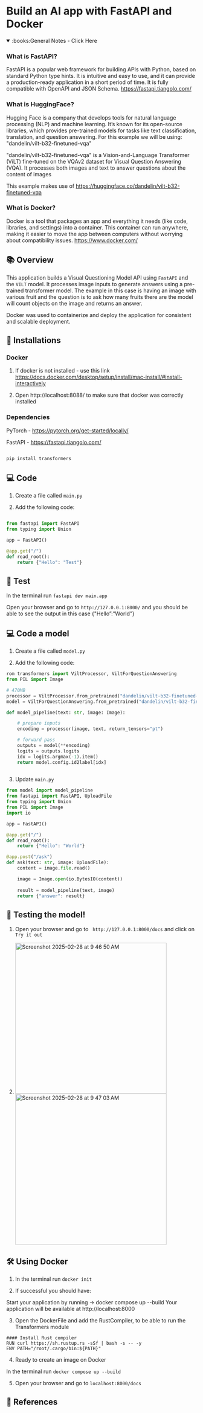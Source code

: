 # Build an AI app with FastAPI and Docker  

<details open>
 <summary> :books:General Notes - Click Here</summary>

### What is FastAPI?

FastAPI is a popular web framework for building APIs with Python, based on standard Python type hints. It is intuitive and easy to use, and it can provide a production-ready application in a short period of time. It is fully compatible with OpenAPI and JSON Schema.
https://fastapi.tiangolo.com/

### What is HuggingFace?

Hugging Face is a company that develops tools for natural language processing (NLP) and machine learning. It’s known for its open-source libraries, which provides pre-trained models for tasks like text classification, translation, and question answering. For this example we will be using: "dandelin/vilt-b32-finetuned-vqa" 

"dandelin/vilt-b32-finetuned-vqa" is a Vision-and-Language Transformer (ViLT) fine-tuned on the VQAv2 dataset for Visual Question Answering (VQA). It processes both images and text to answer questions about the content of images

This example makes use of 
https://huggingface.co/dandelin/vilt-b32-finetuned-vqa

### What is Docker?

Docker is a tool that packages an app and everything it needs (like code, libraries, and settings) into a container. This container can run anywhere, making it easier to move the app between computers without worrying about compatibility issues.
https://www.docker.com/

</details>

## :books: Overview

This application builds a Visual Questioning Model API using ```FastAPI``` and the ```VILT``` model. It processes image inputs to generate answers using a pre-trained transformer model. The example in this case is having an image with various fruit and the question is to ask how many fruits there are the model will count objects on the image and returns an answer.

Docker was used to containerize and deploy the application for consistent and scalable deployment.

## :checkered_flag: Installations

### Docker
1. If docker is not installed - use this link
https://docs.docker.com/desktop/setup/install/mac-install/#install-interactively

2. Open http://localhost:8088/ to make sure that docker was correctly installed

### Dependencies

   PyTorch - https://pytorch.org/get-started/locally/

   FastAPI - https://fastapi.tiangolo.com/
   
   ```bash

   pip install transformers

   ```

## :computer: Code

1. Create a file called ```main.py```

2. Add the following code:
   
```python

from fastapi import FastAPI
from typing import Union

app = FastAPI()

@app.get("/")
def read_root():
    return {"Hello": "Test"}
```
## :rocket: **Test**

In the terminal run ```fastapi dev main.app```

Open your browser and go to ```http://127.0.0.1:8000/``` and you should be able to see the output in this case
{"Hello”:”World”}


## :computer: Code a model

1. Create a file called ```model.py```

2. Add the following code:

```python
rom transformers import ViltProcessor, ViltForQuestionAnswering
from PIL import Image

# 470MB
processor = ViltProcessor.from_pretrained("dandelin/vilt-b32-finetuned-vqa")
model = ViltForQuestionAnswering.from_pretrained("dandelin/vilt-b32-finetuned-vqa")

def model_pipeline(text: str, image: Image):

    # prepare inputs
    encoding = processor(image, text, return_tensors="pt")

    # forward pass
    outputs = model(**encoding)
    logits = outputs.logits
    idx = logits.argmax(-1).item()
    return model.config.id2label[idx]
    

```
3. Update ```main.py```

```python
from model import model_pipeline
from fastapi import FastAPI, UploadFile
from typing import Union
from PIL import Image
import io

app = FastAPI()

@app.get("/")
def read_root():
    return {"Hello": "World"}

@app.post("/ask")
def ask(text: str, image: UploadFile):
    content = image.file.read()

    image = Image.open(io.BytesIO(content))
    
    result = model_pipeline(text, image)
    return {"answer": result}
```

## :rocket: Testing the model!

1. Open your browser and go to ``` http://127.0.0.1:8000/docs``` and click on ```Try it out```

2. <img width="400" alt="Screenshot 2025-02-28 at 9 46 50 AM" src="https://github.com/user-attachments/assets/2696256f-7808-4922-aec8-2c3a5d5fcccf" /> <img width="400" alt="Screenshot 2025-02-28 at 9 47 03 AM" src="https://github.com/user-attachments/assets/cf30dcff-4926-422f-8993-377a1bd80f2a" />


## :hammer_and_wrench: Using Docker

1. In the terminal run ```docker init```

2. If successful you should have:

  Start your application by running → docker compose up --build
  Your application will be available at http://localhost:8000

3. Open the DockerFile and add the RustCompiler, to be able to run the Transformers module

```
#### Install Rust compiler
RUN curl https://sh.rustup.rs -sSf | bash -s -- -y
ENV PATH="/root/.cargo/bin:${PATH}"
```
4. Ready to create an image on Docker

In the terminal run ```docker compose up --build```

5. Open your browser and go to ```localhost:8000/docs```

## :link: References



